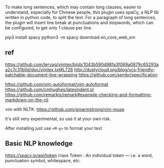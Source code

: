 
To make long sentences, which may contain long clauses, easier to understand,
especially for Chinese people,
this plugin uses spaCy,
    a NLP lib written in python code, to split the text.
For a paragraph of long sentences,
the plugin will insert line break at punctuations and  stopwords,
which can be  configured,
to get only 1 clause per line.   



pip3 install spacy 
python3 -m spacy download en_core_web_sm







## ref


https://github.com/lervag/vimtex/blob/1043b590d98fa3f069a0879c65293aa2c7c31b0d/doc/vimtex.txt#L728 
http://dustycloud.org/blog/vcs-friendly-patchable-document-line-wrapping 
https://github.com/sembr/specification


https://github.com/vim-autoformat/vim-autoformat
    https://github.com/cmhughes/latexindent.pl
    https://github.com/remarkjs/remark#example-checking-and-formatting-markdown-on-the-cli

vim with NLTK:
https://github.com/gmarmstrong/vim-muse


It's still very experimental, so use it at your own risk.

After installing just use `<M-p>` to format your text.
<!-- After installing just use `gq` to format your text. -->


## Basic NLP knowledge

https://spacy.io/api/token 
class Token : 
    An individual token — i.e. a word, punctuation symbol, whitespace, etc.

